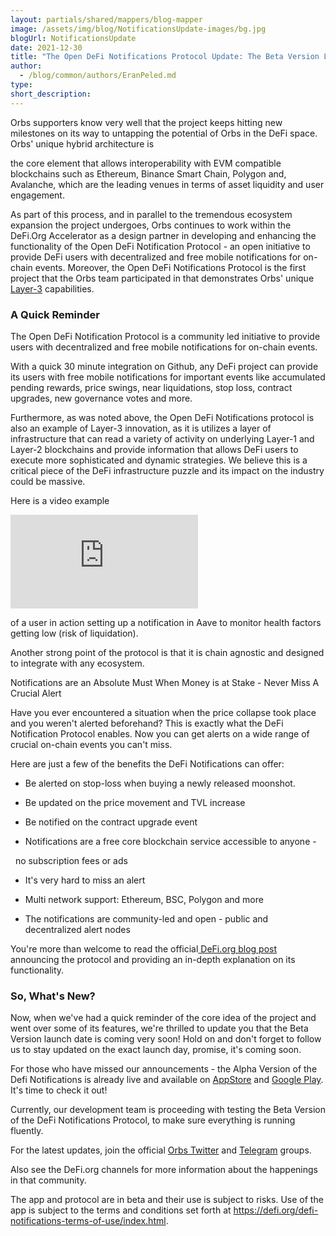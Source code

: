 ```yaml
---
layout: partials/shared/mappers/blog-mapper
image: /assets/img/blog/NotificationsUpdate-images/bg.jpg
blogUrl: NotificationsUpdate
date: 2021-12-30
title: "The Open DeFi Notifications Protocol Update: The Beta Version Launch is Coming Soon!"
author:
  - /blog/common/authors/EranPeled.md
type:
short_description: 
---
```


Orbs supporters know very well that the project keeps hitting new milestones on its way to untapping the potential of Orbs in the DeFi space. Orbs' unique hybrid architecture is

the core element that allows interoperability with EVM compatible blockchains such as Ethereum, Binance Smart Chain, Polygon and, Avalanche, which are the leading venues in terms of asset liquidity and user engagement.

As part of this process, and in parallel to the tremendous ecosystem expansion the project undergoes, Orbs continues to work within the DeFi.Org Accelerator as a design partner in developing and enhancing the functionality of the Open DeFi Notification Protocol - an open initiative to provide DeFi users with decentralized and free mobile notifications for on-chain events. Moreover, the Open DeFi Notifications Protocol is the first project that the Orbs team participated in that demonstrates Orbs' unique [Layer-3](https://www.orbs.com/How-Orbs-Hybrid-Architecture-Is-Becoming-a-Game-Changer-in-DeFi/) capabilities.

### A Quick Reminder

The Open DeFi Notification Protocol is a community led initiative to provide users with decentralized and free mobile notifications for on-chain events.

With a quick 30 minute integration on Github, any DeFi project can provide its users with free mobile notifications for important events like accumulated pending rewards, price swings, near liquidations, stop loss, contract upgrades, new governance votes and more.

Furthermore, as was noted above, the Open DeFi Notifications protocol is also an example of Layer-3 innovation, as it is utilizes a layer of infrastructure that can read a variety of activity on underlying Layer-1 and Layer-2 blockchains and provide information that allows DeFi users to execute more sophisticated and dynamic strategies. We believe this is a critical piece of the DeFi infrastructure puzzle and its impact on the industry could be massive.

Here is a video example 
<iframe src="https://www.youtube.com/watch?v=ecdgzJ7tA1g" title="YouTube video player" frameborder="0" allow="accelerometer; autoplay; clipboard-write; encrypted-media; gyroscope; picture-in-picture" allowfullscreen></iframe>

of a user in action setting up a notification in Aave to monitor health factors getting low (risk of liquidation).

Another strong point of the protocol is that it is chain agnostic and designed to integrate with any ecosystem.

Notifications are an Absolute Must When Money is at Stake - Never Miss A Crucial Alert

Have you ever encountered a situation when the price collapse took place and you weren't alerted beforehand? This is exactly what the DeFi Notification Protocol enables. Now you can get alerts on a wide range of crucial on-chain events you can't miss.

Here are just a few of the benefits the DeFi Notifications can offer:

-   Be alerted on stop-loss when buying a newly released moonshot.

-   Be updated on the price movement and TVL increase

-   Be notified on the contract upgrade event

-   Notifications are a free core blockchain service accessible to anyone -

       no subscription fees or ads

-   It's very hard to miss an alert

-   Multi network support: Ethereum, BSC, Polygon and more

-   The notifications are community-led and open - public and decentralized alert nodes

You're more than welcome to read the official[  DeFi.org blog post  ](https://medium.com/@defiorg/introducing-open-defi-notification-protocol-95a8712a94e0)announcing the protocol and providing an in-depth explanation on its functionality.

### So, What's New?

Now, when we've had a quick reminder of the core idea of the project and went over some of its features, we're thrilled to update you that the Beta Version launch date is coming very soon!  Hold on and don't forget to follow us to stay updated on the exact launch day, promise, it's coming soon.

For those who have missed our announcements - the Alpha Version of the Defi Notifications is already live and available on [AppStore](https://apps.apple.com/il/app/defi-notifications/id1588243632) and [Google Play](https://play.google.com/store/apps/details?id=com.orbs.openDefiNotificationsApp). It's time to check it out!

Currently, our development team is proceeding with testing the Beta Version of the DeFi Notifications Protocol, to make sure everything is running fluently.

For the latest updates, join the official [Orbs Twitter](https://twitter.com/orbs_network) and [Telegram](https://t.me/OrbsNetwork) groups.

Also see the DeFi.org channels for more information about the happenings in that community.

The app and protocol are in beta and their use is subject to risks. Use of the app is subject to the terms and conditions set forth at <https://defi.org/defi-notifications-terms-of-use/index.html>.
